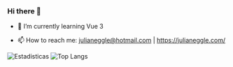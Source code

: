 ### Hi there 👋

- 🌱 I’m currently learning Vue 3

- 📫 How to reach me: julianeggle@hotmail.com  |  https://julianeggle.com/

<!--
**jotaulian/jotaulian** is a ✨ _special_ ✨ repository because its `README.md` (this file) appears on your GitHub profile.

Here are some ideas to get you started:

- 🔭 I’m currently working on ...
- 🌱 I’m currently learning ...
- 👯 I’m looking to collaborate on ...
- 🤔 I’m looking for help with ...
- 💬 Ask me about ...
- 📫 How to reach me: ...
- 😄 Pronouns: ...
- ⚡ Fun fact: ...
-->
![Estadisticas](https://github-readme-stats.vercel.app/api?username=jotaulian&show_icons=true&theme=dark)
![Top Langs](https://github-readme-stats.vercel.app/api/top-langs/?username=jotaulian&layout=compact&theme=dark)

